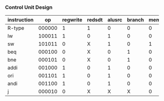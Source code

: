 ### Control Unit Design


| instruction   | op      | regwrite   | redsdt | alusrc | branch | memwrite | memtoreg | jump | aluop |
| ------------- | ------  | --------   | ------ | ------ | ------ | -------- | -------- | ---- | ----- |
| R-type        | 000000  | 1          | 1      | 0      | 0      | 0        | 0        | 0    | 10    |
| lw            | 100011  | 1          | 0      | 1      | 0      | 0        | 1        | 0    | 00    |
| sw            | 101011  | 0          | X      | 1      | 0      | 1        | X        | 0    | 00    |
| beq           | 000100  | 0          | X      | 0      | 1      | 0        | X        | 0    | 01    |
| bne           | 000101  | 0          | X      | 0      | 1      | 0        | X        | 0    | 01    |
| addi          | 001000  | 1          | 0      | 1      | 0      | 0        | 0        | 0    | 00    |
| ori           | 001101  | 1          | 0      | 1      | 0      | 0        | 0        | 0    | 10    |
| andi          | 001100  | 1          | 0      | 1      | 0      | 0        | 0        | 0    | 10    |
| j             | 000010  | 0          | X      | X      | X      | 0        | X        | 1    | XX    |